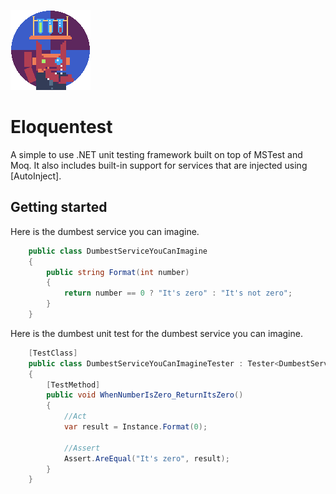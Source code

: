 ![Eloquentest](https://github.com/Moreault/Eloquentest/blob/master/eloquentest.png)
# Eloquentest

A simple to use .NET unit testing framework built on top of MSTest and Moq. It also includes built-in support for services that are injected using [AutoInject].

## Getting started

Here is the dumbest service you can imagine.

```c#
    public class DumbestServiceYouCanImagine
    {
        public string Format(int number)
        {
            return number == 0 ? "It's zero" : "It's not zero";
        }
    }
```

Here is the dumbest unit test for the dumbest service you can imagine.

```c#
    [TestClass]
    public class DumbestServiceYouCanImagineTester : Tester<DumbestServiceYouCanImagine>
    {
        [TestMethod]
        public void WhenNumberIsZero_ReturnItsZero()
        {
            //Act
            var result = Instance.Format(0);

            //Assert
            Assert.AreEqual("It's zero", result);
        }
    }
```
